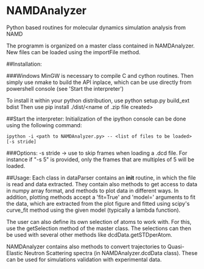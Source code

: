 # NAMDAnalyzer
Python based routines for molecular dynamics simulation analysis from NAMD

The  programm is organized on a master class contained in NAMDAnalyzer.
New files can be loaded using the importFile method.


##Installation:

###Windows
MinGW is necessary to compile C and cython routines.
Then simply use nmake to build the API inplace, which can be use directly from powershell console (see 'Start the interpreter')

To install it within your python distribution, use 
    python setup.py build_ext bdist
Then use 
    pip install ./dist/<name of .zip file created>


##Start the interpreter:
Initialization of the ipython console can be done using the following command:

    ipython -i <path to NAMDAnalyzer.py> -- <list of files to be loaded> [-s stride]

###Options: -s stride -> use to skip frames when loading a .dcd file. For instance if "-s 5" is provided, only the frames that are multiples of 5 will be loaded.

##Usage:
Each class in dataParser contains an __init__ routine, in which the file is read and data extracted.
They contain also methods to get access to data in numpy array format,
and methods to plot data in different ways.
In addition, plotting methods accept a 'fit=True' and 'model=<modelToUse>' arguments to fit the data, which are extracted 
from the plot figure and fitted using scipy's curve_fit method using the given model (typically a lambda function).

The user can also define its own selection of atoms to work with. For this, use the getSelection method of the master class.
The selections can then be used with several other methods like dcdData.getSTDperAtom.

NAMDAnalyzer contains also methods to convert trajectories to Quasi-Elastic Neutron Scattering spectra (in NAMDAnalyzer.dcdData class). 
These can be used for simulations validation with experimental data.
